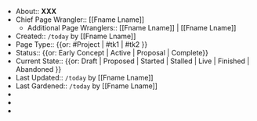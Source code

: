 - About:: __XXX__
- Chief Page Wrangler:: [[Fname Lname]]
    - Additional Page Wranglers:: [[Fname Lname]] | [[Fname Lname]]
- Created:: `/today` by [[Fname Lname]]
- Page Type:: {{or: #Project | #tk1 | #tk2 }}
- Status:: {{or: Early Concept | Active | Proposal | Complete}}
- Current State:: {{or: Draft | Proposed | Started | Stalled | Live | Finished | Abandoned }}
- Last Updated:: `/today` by [[Fname Lname]]
- Last Gardened:: `/today` by [[Fname Lname]]
- 
- 
- 
